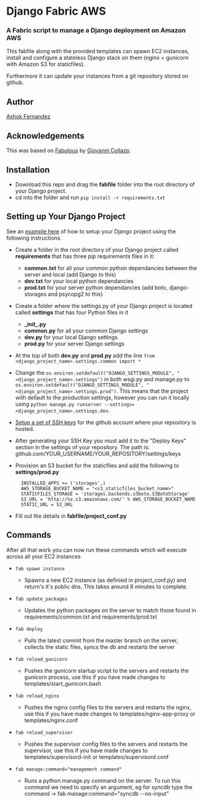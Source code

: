 # Django Fabric AWS
### A Fabric script to manage a Django deployment on Amazon AWS

This fabfile along with the provided templates can spawn EC2 instances, install and configure a stateless Django stack on them (nginx + gunicorn with Amazon S3 for staticfiles).

Furthermore it can update your instances from a git repository stored on github.

## Author
[Ashok Fernandez](https://github.com/ashokfernandez/)

## Acknowledgements
This was based on [Fabulous](https://github.com/gcollazo/Fabulous) by [Giovanni Collazo](https://github.com/gcollazo).


## Installation
 * Download this repo and drag the **fabfile** folder into the root directory of your Django project.
 * cd into the folder and run `pip install -r requirements.txt`

## Setting up Your Django Project
See an [example here](https://github.com/ashokfernandez/Django-Fabric-AWS---amazon_app) of how to setup your Django project using the following instructions.

 * Create a folder in the root directory of your Django project called **requirements** that has three pip requirements files in it:
    * **common.txt** for all your common python dependancies between the server and local (add Django to this)
    * **dev.txt** for your local python dependancies
    * **prod.txt** for your server python dependancies (add boto, django-storages and psycopg2 to this)

* Create a folder where the settings.py of your Django project is located called **settings** that has four Python files in it
    * **\__init__.py**
    * **common.py** for all your common Django settings
    * **dev.py** for your local Django settings
    * **prod.py** for your server Django settings
* At the top of both **dev.py** and **prod.py** add the line `from <django_project_name>.settings.common import *`
* Change the `os.environ.setdefault("DJANGO_SETTINGS_MODULE", "<django_project_name>.settings")` in both wsgi.py and manage.py to `os.environ.setdefault("DJANGO_SETTINGS_MODULE", "<django_project_name>.settings.prod")`. This means that the project with default to the production settings, however you can run it locally using `python manage.py runserver --settings=<django_project_name>.settings.dev`.
* [Setup a set of SSH keys](https://help.github.com/articles/generating-an-ssh-key/) for the github account where your repository is hosted.
* After generating your SSH Key you must add it to the "Deploy Keys" section in the settings of your repository. The path is: github.com/YOUR_USERNAME/YOUR_REPOSITORY/settings/keys
* Provision an S3 bucket for the staticfiles and add the following to **settings/prod.py**

        INSTALLED_APPS += ('storages',)
        AWS_STORAGE_BUCKET_NAME = "<s3_staticfiles_bucket_name>"
        STATICFILES_STORAGE = 'storages.backends.s3boto.S3BotoStorage'
        S3_URL = 'http://%s.s3.amazonaws.com/' % AWS_STORAGE_BUCKET_NAME
        STATIC_URL = S3_URL

* Fill out the details in **fabfile/project_conf.py**

## Commands
After all that work you can now run these commands which will execute across all your EC2 instances

- `fab spawn instance`
    - Spawns a new EC2 instance (as definied in project_conf.py) and return's it's public dns. This takes around 8 minutes to complete.

- `fab update_packages`
    - Updates the python packages on the server to match those found in requirements/common.txt and
      requirements/prod.txt

- `fab deploy`
    - Pulls the latest commit from the master branch on the server, collects the static files, syncs the db and
      restarts the server

- `fab reload_gunicorn`
    - Pushes the gunicorn startup script to the servers and restarts the gunicorn process, use this if you
      have made changes to templates/start_gunicorn.bash

- `fab reload_nginx`
    - Pushes the nginx config files to the servers and restarts the nginx, use this if you
      have made changes to templates/nginx-app-proxy or templates/nginx.conf

- `fab reload_supervisor`
    - Pushes the supervisor config files to the servers and restarts the supervisor, use this if you
      have made changes to templates/supervisord-init or templates/supervisord.conf

- `fab manage:command="management command"`
    - Runs a python manage.py command on the server. To run this command we need to specify an argument, eg for syncdb
      type the command -> fab manage:command="syncdb --no-input"

